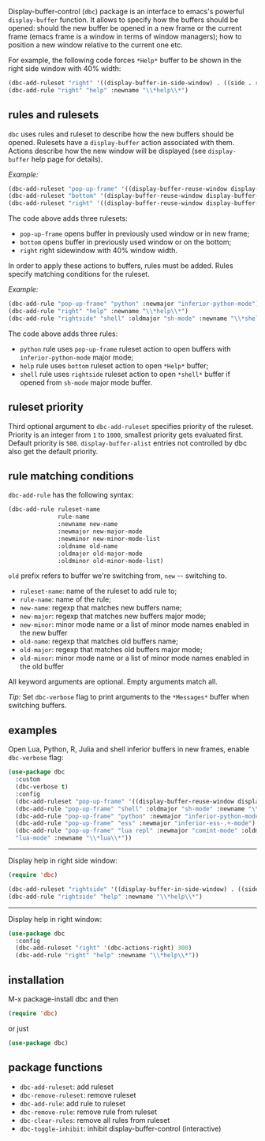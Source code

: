 Display-buffer-control (`dbc`) package is an interface to emacs's powerful `display-buffer` function.
It allows to specify how the buffers should be opened: should the new buffer be opened in a
new frame or the current frame (emacs frame is a window in terms of window managers); how to
position a new window relative to the current one etc.

For example, the following code forces `*Help*` buffer to be shown in the right side window with 40% width:

```lisp
(dbc-add-ruleset "right" '((display-buffer-in-side-window) . ((side . right) (window-width . 0.4))))
(dbc-add-rule "right" "help" :newname "\\*help\\*")
```

## rules and rulesets ##

`dbc` uses rules and ruleset to describe how the new buffers should be opened.
Rulesets have a `display-buffer` action associated with them.
Actions describe how the new window will be displayed (see `display-buffer` help page for details).

*Example:*

```lisp
(dbc-add-ruleset "pop-up-frame" '((display-buffer-reuse-window display-buffer-pop-up-frame) . ((reusable-frames . 0))))
(dbc-add-ruleset "bottom" '(display-buffer-reuse-window display-buffer-below-selected))
(dbc-add-ruleset "right" '((display-buffer-reuse-window display-buffer-in-side-window) . ((side . right) (window-width . 0.4))))
```

The code above adds three rulesets:

- `pop-up-frame` opens buffer in previously used window or in new frame;
- `bottom` opens buffer in previously used window or on the bottom;
- `right` right sidewindow with 40% window width.

In order to apply these actions to buffers, rules must be added.
Rules specify matching conditions for the ruleset.

*Example:*

```lisp
(dbc-add-rule "pop-up-frame" "python" :newmajor "inferior-python-mode")
(dbc-add-rule "right" "help" :newname "\\*help\\*")
(dbc-add-rule "rightside" "shell" :oldmajor "sh-mode" :newname "\\*shell\\*")
```

The code above adds three rules:

- `python` rule uses `pop-up-frame` ruleset action to open buffers with `inferior-python-mode` major
  mode;
- `help` rule uses `bottom` ruleset action to open `*Help*` buffer;
- `shell` rule uses `rightside` ruleset action to open `*shell*` buffer if opened from `sh-mode`
  major mode buffer.

## ruleset priority ##

Third optional argument to `dbc-add-ruleset` specifies priority of the ruleset.
Priority is an integer from `1` to `1000`, smallest priority gets evaluated first.
Default priority is `500`.
`display-buffer-alist` entries not controlled by dbc also get the default
priority.

## rule matching conditions ##


`dbc-add-rule` has the following syntax:

```lisp
(dbc-add-rule ruleset-name
              rule-name
              :newname new-name
              :newmajor new-major-mode
              :newminor new-minor-mode-list
              :oldname old-name
              :oldmajor old-major-mode
              :oldminor old-minor-mode-list)
```

`old` prefix refers to buffer we're switching from, `new` -- switching to.

- `ruleset-name`: name of the ruleset to add rule to;
- `rule-name`: name of the rule;
- `new-name`: regexp that matches new buffers name;
- `new-major`: regexp that matches new buffers major mode;
- `new-minor`: minor mode name or a list of minor mode names enabled in the new buffer
- `old-name`: regexp that matches old buffers name;
- `old-major`: regexp that matches old buffers major mode;
- `old-minor`: minor mode name or a list of minor mode names enabled in the old buffer

All keyword arguments are optional. Empty arguments match all.

*Tip:* Set `dbc-verbose` flag to print arguments to the `*Messages*` buffer when
switching buffers.

## examples ##

Open Lua, Python, R, Julia and shell inferior buffers in new frames, enable
`dbc-verbose` flag:

```lisp
(use-package dbc
  :custom
  (dbc-verbose t)
  :config
  (dbc-add-ruleset "pop-up-frame" '((display-buffer-reuse-window display-buffer-pop-up-frame) . ((reusable-frames . 0))))
  (dbc-add-rule "pop-up-frame" "shell" :oldmajor "sh-mode" :newname "\\*shell\\*")
  (dbc-add-rule "pop-up-frame" "python" :newmajor "inferior-python-mode")
  (dbc-add-rule "pop-up-frame" "ess" :newmajor "inferior-ess-.+-mode")
  (dbc-add-rule "pop-up-frame" "lua repl" :newmajor "comint-mode" :oldmajor
  "lua-mode" :newname "\\*lua\\*"))
```

---

Display help in right side window:

```lisp
(require 'dbc)

(dbc-add-ruleset "rightside" '((display-buffer-in-side-window) . ((side . right) (window-width . 0.4))))
(dbc-add-rule "rightside" "help" :newname "\\*help\\*")
```

---

Display help in right window:

```lisp
(use-package dbc
  :config
  (dbc-add-ruleset "right" '(dbc-actions-right) 300)
  (dbc-add-rule "right" "help" :newname "\\*help\\*"))
```

## installation ##

<key>M-x package-install dbc</key> and then

```lisp
(require 'dbc)
```

or just

```lisp
(use-package dbc)
```

## package functions ##

- `dbc-add-ruleset`: add ruleset
- `dbc-remove-ruleset`: remove ruleset
- `dbc-add-rule`: add rule to ruleset
- `dbc-remove-rule`: remove rule from ruleset
- `dbc-clear-rules`: remove all rules from ruleset
- `dbc-toggle-inhibit`: inhibit display-buffer-control (interactive)
